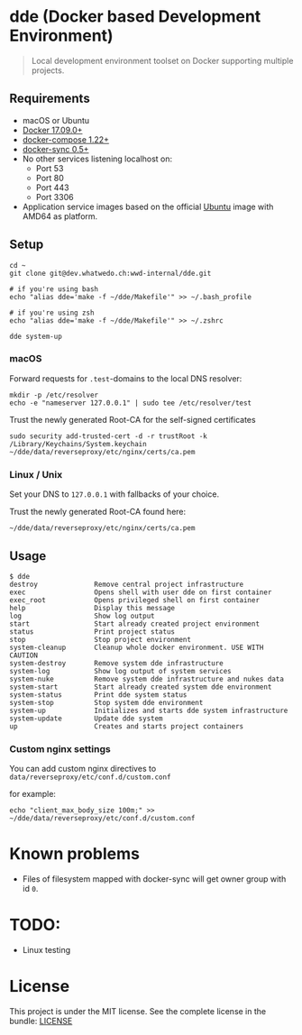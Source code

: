 # dde (Docker based Development Environment)

> Local development environment toolset on Docker supporting multiple projects.

## Requirements

* macOS or Ubuntu
* [Docker 17.09.0+](https://docs.docker.com/)
* [docker-compose 1.22+](https://docs.docker.com/compose/)
* [docker-sync 0.5+](http://docker-sync.io/)
* No other services listening localhost on:
    * Port 53
    * Port 80
    * Port 443
    * Port 3306
* Application service images based on the official [Ubuntu](https://hub.docker.com/_/ubuntu/) image with AMD64 as platform.


## Setup

```
cd ~
git clone git@dev.whatwedo.ch:wwd-internal/dde.git

# if you're using bash
echo "alias dde='make -f ~/dde/Makefile'" >> ~/.bash_profile

# if you're using zsh
echo "alias dde='make -f ~/dde/Makefile'" >> ~/.zshrc

dde system-up
```

### macOS
Forward requests for `.test`-domains to the local DNS resolver:

```
mkdir -p /etc/resolver
echo -e "nameserver 127.0.0.1" | sudo tee /etc/resolver/test
```

Trust the newly generated Root-CA for the self-signed certificates
```
sudo security add-trusted-cert -d -r trustRoot -k /Library/Keychains/System.keychain ~/dde/data/reverseproxy/etc/nginx/certs/ca.pem
```

### Linux / Unix
Set your DNS to `127.0.0.1` with fallbacks of your choice.

Trust the newly generated Root-CA found here:
```
~/dde/data/reverseproxy/etc/nginx/certs/ca.pem
```

## Usage
```
$ dde
destroy              Remove central project infrastructure
exec                 Opens shell with user dde on first container
exec_root            Opens privileged shell on first container
help                 Display this message
log                  Show log output
start                Start already created project environment
status               Print project status
stop                 Stop project environment
system-cleanup       Cleanup whole docker environment. USE WITH CAUTION
system-destroy       Remove system dde infrastructure
system-log           Show log output of system services
system-nuke          Remove system dde infrastructure and nukes data
system-start         Start already created system dde environment
system-status        Print dde system status
system-stop          Stop system dde environment
system-up            Initializes and starts dde system infrastructure
system-update        Update dde system
up                   Creates and starts project containers
```

### Custom nginx settings

You can add custom nginx directives to `data/reverseproxy/etc/conf.d/custom.conf`

for example:

```
echo "client_max_body_size 100m;" >> ~/dde/data/reverseproxy/etc/conf.d/custom.conf
```

# Known problems

* Files of filesystem mapped with docker-sync will get owner group with id `0`.


# TODO:

* Linux testing


# License

This project is under the MIT license. See the complete license in the bundle: [LICENSE](LICENSE)

